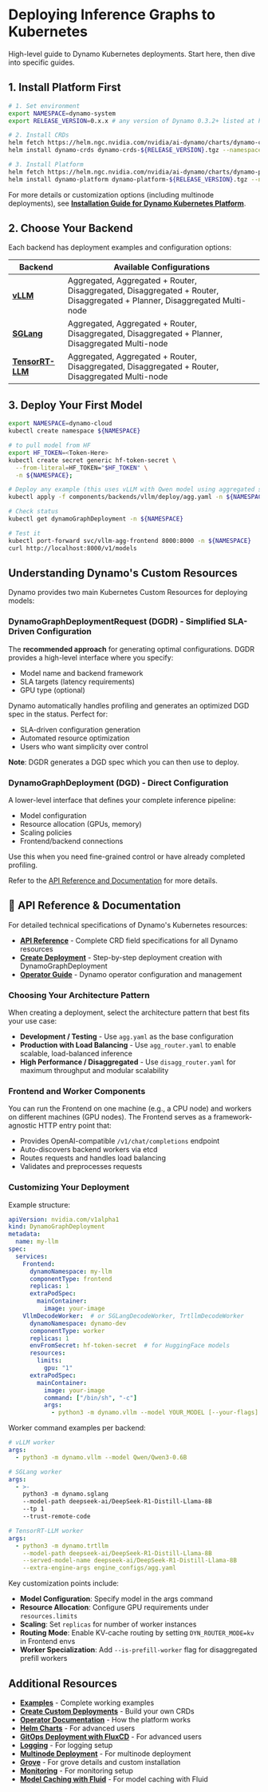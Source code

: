 <!--
SPDX-FileCopyrightText: Copyright (c) 2025 NVIDIA CORPORATION & AFFILIATES. All rights reserved.
SPDX-License-Identifier: Apache-2.0

Licensed under the Apache License, Version 2.0 (the "License");
you may not use this file except in compliance with the License.
You may obtain a copy of the License at

http://www.apache.org/licenses/LICENSE-2.0

Unless required by applicable law or agreed to in writing, software
distributed under the License is distributed on an "AS IS" BASIS,
WITHOUT WARRANTIES OR CONDITIONS OF ANY KIND, either express or implied.
See the License for the specific language governing permissions and
limitations under the License.
-->

# Deploying Inference Graphs to Kubernetes

High-level guide to Dynamo Kubernetes deployments. Start here, then dive into specific guides.

## 1. Install Platform First

```bash
# 1. Set environment
export NAMESPACE=dynamo-system
export RELEASE_VERSION=0.x.x # any version of Dynamo 0.3.2+ listed at https://github.com/ai-dynamo/dynamo/releases

# 2. Install CRDs
helm fetch https://helm.ngc.nvidia.com/nvidia/ai-dynamo/charts/dynamo-crds-${RELEASE_VERSION}.tgz
helm install dynamo-crds dynamo-crds-${RELEASE_VERSION}.tgz --namespace default

# 3. Install Platform
helm fetch https://helm.ngc.nvidia.com/nvidia/ai-dynamo/charts/dynamo-platform-${RELEASE_VERSION}.tgz
helm install dynamo-platform dynamo-platform-${RELEASE_VERSION}.tgz --namespace ${NAMESPACE} --create-namespace
```

For more details or customization options (including multinode deployments), see **[Installation Guide for Dynamo Kubernetes Platform](/docs/kubernetes/installation_guide.md)**.

## 2. Choose Your Backend

Each backend has deployment examples and configuration options:

| Backend | Available Configurations |
|---------|--------------------------|
| **[vLLM](/components/backends/vllm/deploy/README.md)** | Aggregated, Aggregated + Router, Disaggregated, Disaggregated + Router, Disaggregated + Planner, Disaggregated Multi-node |
| **[SGLang](/components/backends/sglang/deploy/README.md)** | Aggregated, Aggregated + Router, Disaggregated, Disaggregated + Planner, Disaggregated Multi-node |
| **[TensorRT-LLM](/components/backends/trtllm/deploy/README.md)** | Aggregated, Aggregated + Router, Disaggregated, Disaggregated + Router, Disaggregated Multi-node |

## 3. Deploy Your First Model

```bash
export NAMESPACE=dynamo-cloud
kubectl create namespace ${NAMESPACE}

# to pull model from HF
export HF_TOKEN=<Token-Here>
kubectl create secret generic hf-token-secret \
  --from-literal=HF_TOKEN="$HF_TOKEN" \
  -n ${NAMESPACE};

# Deploy any example (this uses vLLM with Qwen model using aggregated serving)
kubectl apply -f components/backends/vllm/deploy/agg.yaml -n ${NAMESPACE}

# Check status
kubectl get dynamoGraphDeployment -n ${NAMESPACE}

# Test it
kubectl port-forward svc/vllm-agg-frontend 8000:8000 -n ${NAMESPACE}
curl http://localhost:8000/v1/models
```

## Understanding Dynamo's Custom Resources

Dynamo provides two main Kubernetes Custom Resources for deploying models:

### DynamoGraphDeploymentRequest (DGDR) - Simplified SLA-Driven Configuration

The **recommended approach** for generating optimal configurations. DGDR provides a high-level interface where you specify:
- Model name and backend framework
- SLA targets (latency requirements)
- GPU type (optional)

Dynamo automatically handles profiling and generates an optimized DGD spec in the status. Perfect for:
- SLA-driven configuration generation
- Automated resource optimization
- Users who want simplicity over control

**Note**: DGDR generates a DGD spec which you can then use to deploy.

### DynamoGraphDeployment (DGD) - Direct Configuration

A lower-level interface that defines your complete inference pipeline:
- Model configuration
- Resource allocation (GPUs, memory)
- Scaling policies
- Frontend/backend connections

Use this when you need fine-grained control or have already completed profiling.

Refer to the [API Reference and Documentation](/docs/kubernetes/api_reference.md) for more details.

## 📖 API Reference & Documentation

For detailed technical specifications of Dynamo's Kubernetes resources:

- **[API Reference](/docs/kubernetes/api_reference.md)** - Complete CRD field specifications for all Dynamo resources
- **[Create Deployment](/docs/kubernetes/create_deployment.md)** - Step-by-step deployment creation with DynamoGraphDeployment
- **[Operator Guide](/docs/kubernetes/dynamo_operator.md)** - Dynamo operator configuration and management

### Choosing Your Architecture Pattern

When creating a deployment, select the architecture pattern that best fits your use case:

- **Development / Testing** - Use `agg.yaml` as the base configuration
- **Production with Load Balancing** - Use `agg_router.yaml` to enable scalable, load-balanced inference
- **High Performance / Disaggregated** - Use `disagg_router.yaml` for maximum throughput and modular scalability

### Frontend and Worker Components

You can run the Frontend on one machine (e.g., a CPU node) and workers on different machines (GPU nodes). The Frontend serves as a framework-agnostic HTTP entry point that:

- Provides OpenAI-compatible `/v1/chat/completions` endpoint
- Auto-discovers backend workers via etcd
- Routes requests and handles load balancing
- Validates and preprocesses requests

### Customizing Your Deployment

Example structure:
```yaml
apiVersion: nvidia.com/v1alpha1
kind: DynamoGraphDeployment
metadata:
  name: my-llm
spec:
  services:
    Frontend:
      dynamoNamespace: my-llm
      componentType: frontend
      replicas: 1
      extraPodSpec:
        mainContainer:
          image: your-image
    VllmDecodeWorker:  # or SGLangDecodeWorker, TrtllmDecodeWorker
      dynamoNamespace: dynamo-dev
      componentType: worker
      replicas: 1
      envFromSecret: hf-token-secret  # for HuggingFace models
      resources:
        limits:
          gpu: "1"
      extraPodSpec:
        mainContainer:
          image: your-image
          command: ["/bin/sh", "-c"]
          args:
            - python3 -m dynamo.vllm --model YOUR_MODEL [--your-flags]
```

Worker command examples per backend:
```yaml
# vLLM worker
args:
  - python3 -m dynamo.vllm --model Qwen/Qwen3-0.6B

# SGLang worker
args:
  - >-
    python3 -m dynamo.sglang
    --model-path deepseek-ai/DeepSeek-R1-Distill-Llama-8B
    --tp 1
    --trust-remote-code

# TensorRT-LLM worker
args:
  - python3 -m dynamo.trtllm
    --model-path deepseek-ai/DeepSeek-R1-Distill-Llama-8B
    --served-model-name deepseek-ai/DeepSeek-R1-Distill-Llama-8B
    --extra-engine-args engine_configs/agg.yaml
```

Key customization points include:
- **Model Configuration**: Specify model in the args command
- **Resource Allocation**: Configure GPU requirements under `resources.limits`
- **Scaling**: Set `replicas` for number of worker instances
- **Routing Mode**: Enable KV-cache routing by setting `DYN_ROUTER_MODE=kv` in Frontend envs
- **Worker Specialization**: Add `--is-prefill-worker` flag for disaggregated prefill workers

## Additional Resources

- **[Examples](/examples/README.md)** - Complete working examples
- **[Create Custom Deployments](/docs/kubernetes/create_deployment.md)** - Build your own CRDs
- **[Operator Documentation](/docs/kubernetes/dynamo_operator.md)** - How the platform works
- **[Helm Charts](/deploy/helm/README.md)** - For advanced users
- **[GitOps Deployment with FluxCD](/docs/kubernetes/fluxcd.md)** - For advanced users
- **[Logging](/docs/kubernetes/logging.md)** - For logging setup
- **[Multinode Deployment](/docs/kubernetes/multinode-deployment.md)** - For multinode deployment
- **[Grove](/docs/kubernetes/grove.md)** - For grove details and custom installation
- **[Monitoring](/docs/kubernetes/metrics.md)** - For monitoring setup
- **[Model Caching with Fluid](/docs/kubernetes/model_caching_with_fluid.md)** - For model caching with Fluid
